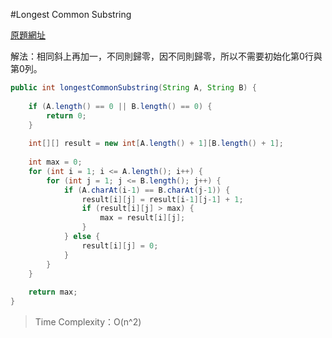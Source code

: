 #Longest Common Substring


[原題網址](http://www.lintcode.com/en/problem/longest-common-substring/)

解法：相同斜上再加一，不同則歸零，因不同則歸零，所以不需要初始化第0行與第0列。

```java
public int longestCommonSubstring(String A, String B) {
        
    if (A.length() == 0 || B.length() == 0) {
        return 0;
    }
    
    int[][] result = new int[A.length() + 1][B.length() + 1];
    
    int max = 0;
    for (int i = 1; i <= A.length(); i++) {
        for (int j = 1; j <= B.length(); j++) {
            if (A.charAt(i-1) == B.charAt(j-1)) {
                result[i][j] = result[i-1][j-1] + 1;
                if (result[i][j] > max) {
                    max = result[i][j];
                }
            } else {
                result[i][j] = 0;
            }
        }
    }
    
    return max;
}
```

>Time Complexity：O(n^2)